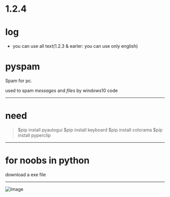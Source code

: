 1.2.4
============
# log
*  you can use all text(1.2.3 & earler: you can use only english)

# pyspam

Spam for pc.

used to spam _messages_ and _files_ by windows10 code

---

# need
 

> $pip install pyautogui
> $pip install keyboard
> $pip install colorama
> $pip install pyperclip
---

# for noobs in python
download a exe file

---
![Image](https://cdn.discordapp.com/attachments/764810966004269076/786461212749463572/-1.png "icon")
